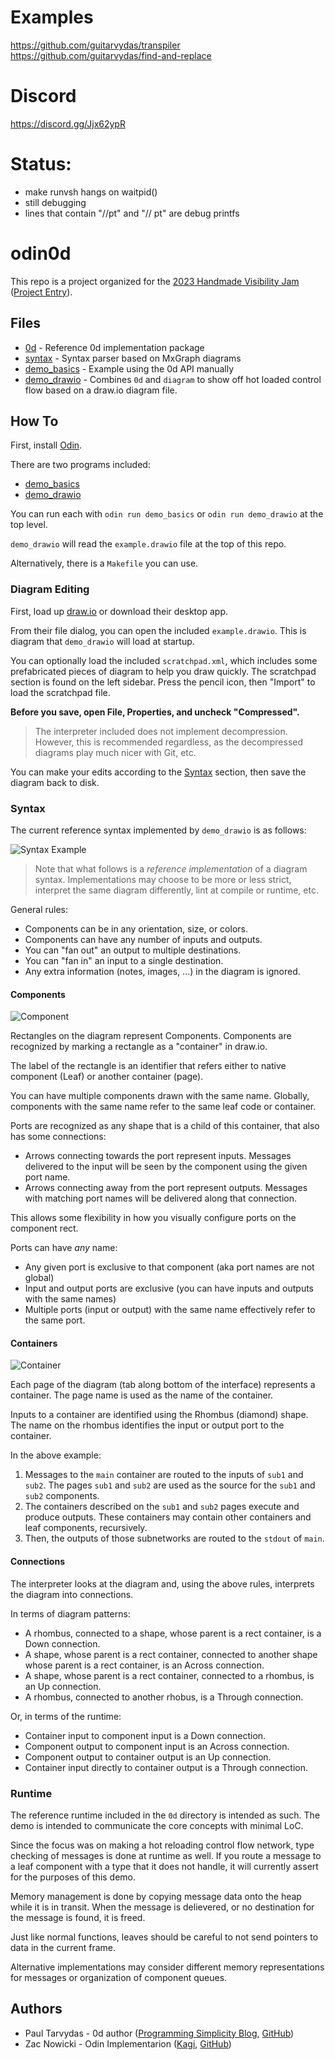 # Examples
https://github.com/guitarvydas/transpiler
https://github.com/guitarvydas/find-and-replace

# Discord
https://discord.gg/Jjx62ypR

# Status: 
- make runvsh hangs on waitpid()
- still debugging
- lines that contain "//pt" and "// pt" are debug printfs

# odin0d

This repo is a project organized for the [2023 Handmade Visibility Jam](https://handmade.network/jam) ([Project Entry](https://handmade.network/p/374/odin0d/)).

## Files

- [0d](./0d) - Reference 0d implementation package
- [syntax](./syntax) - Syntax parser based on MxGraph diagrams
- [demo_basics](./demo_basics) - Example using the 0d API manually
- [demo_drawio](./demo_drawio) - Combines `0d` and `diagram` to show off hot loaded control flow based on a draw.io diagram file.

## How To

First, install [Odin](https://odin-lang.org).

There are two programs included:

- [demo_basics](./demo_basics)
- [demo_drawio](./demo_drawio)

You can run each with `odin run demo_basics` or `odin run demo_drawio` at the top level.

`demo_drawio` will read the `example.drawio` file at the top of this repo.

Alternatively, there is a `Makefile` you can use.

### Diagram Editing

First, load up [draw.io](https://draw.io) or download their desktop app.


From their file dialog, you can open the included `example.drawio`.
This is diagram that `demo_drawio` will load at startup.

You can optionally load the included `scratchpad.xml`, which includes some prefabricated pieces of diagram to help you draw quickly.
The scratchpad section is found on the left sidebar.
Press the pencil icon, then "Import" to load the scratchpad file.

**Before you save, open File, Properties, and uncheck "Compressed".**

> The interpreter included does not implement decompression.
> However, this is recommended regardless, as the decompressed diagrams play much nicer with Git, etc.

You can make your edits according to the [Syntax](#syntax) section, then save the diagram back to disk.

### Syntax

The current reference syntax implemented by `demo_drawio` is as follows:

![Syntax Example](https://cdn.discordapp.com/attachments/602932100508942337/1099957457612185670/image.png)

> Note that what follows is a *reference implementation* of a diagram syntax.
> Implementations may choose to be more or less strict, interpret the same diagram differently, lint at compile or runtime, etc.

General rules:

- Components can be in any orientation, size, or colors.
- Components can have any number of inputs and outputs.
- You can "fan out" an output to multiple destinations.
- You can "fan in" an input to a single destination.
- Any extra information (notes, images, ...) in the diagram is ignored.

#### Components

![Component](https://cdn.discordapp.com/attachments/602932100508942337/1099958520406872164/image.png)

Rectangles on the diagram represent Components.
Components are recognized by marking a rectangle as a "container" in draw.io.

The label of the rectangle is an identifier that refers either to native component (Leaf) or another container (page).

You can have multiple components drawn with the same name.
Globally, components with the same name refer to the same leaf code or container.

Ports are recognized as any shape that is a child of this container, that also has some connections:

- Arrows connecting towards the port represent inputs.
  Messages delivered to the input will be seen by the component using the given port name.
- Arrows connecting away from the port represent outputs.
  Messages with matching port names will be delivered along that connection.

This allows some flexibility in how you visually configure ports on the component rect.

Ports can have *any* name:

- Any given port is exclusive to that component (aka port names are not global)
- Input and output ports are exclusive (you can have inputs and outputs with the same names)
- Multiple ports (input or output) with the same name effectively refer to the same port.

#### Containers

![Container](https://cdn.discordapp.com/attachments/602932100508942337/1099962043857129522/image.png)

Each page of the diagram (tab along bottom of the interface) represents a container.
The page name is used as the name of the container.


Inputs to a container are identified using the Rhombus (diamond) shape.
The name on the rhombus identifies the input or output port to the container.

In the above example:

1. Messages to the `main` container are routed to the inputs of `sub1` and `sub2`.
   The pages `sub1` and `sub2` are used as the source for the `sub1` and `sub2` components.
2. The containers described on the `sub1` and `sub2` pages execute and produce outputs.
   These containers may contain other containers and leaf components, recursively.
3. Then, the outputs of those subnetworks are routed to the `stdout` of `main`.

#### Connections

The interpreter looks at the diagram and, using the above rules, interprets the diagram into connections.

In terms of diagram patterns:

- A rhombus, connected to a shape, whose parent is a rect container, is a Down connection.
- A shape, whose parent is a rect container, connected to another shape whose parent is a rect container, is an Across connection.
- A shape, whose parent is a rect container, connected to a rhombus, is an Up connection.
- A rhombus, connected to another rhobus, is a Through connection.

Or, in terms of the runtime:

- Container input to component input is a Down connection.
- Component output to component input is an Across connection.
- Component output to container output is an Up connection.
- Container input directly to container output is a Through connection.

### Runtime

The reference runtime included in the `0d` directory is intended as such.
The demo is intended to communicate the core concepts with minimal LoC.

Since the focus was on making a hot reloading control flow network, type checking of messages is done at runtime as well.
If you route a message to a leaf component with a type that it does not handle, it will currently assert for the purposes of this demo.

Memory management is done by copying message data onto the heap while it is in transit.
When the message is delievered, or no destination for the message is found, it is freed.

Just like normal functions, leaves should be careful to not send pointers to data in the current frame.

Alternative implementations may consider different memory representations for messages or organization of component queues.

## Authors

- Paul Tarvydas - 0d author ([Programming Simplicity Blog](https://publish.obsidian.md/programmingsimplicity/), [GitHub](https://github.com/guitarvydas))
- Zac Nowicki - Odin Implementarion ([Kagi](https://kagi.com), [GitHub](https://github.com/z64))
